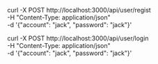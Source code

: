 curl -X POST http://localhost:3000/api/user/regist \
     -H "Content-Type: application/json" \
     -d '{"account": "jack", "password": "jack"}'

curl -X POST http://localhost:3000/api/user/login \
     -H "Content-Type: application/json" \
     -d '{"account": "jack", "password": "jack"}'